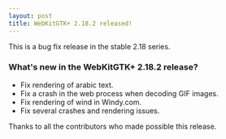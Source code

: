 ```yaml
---
layout: post
title: WebKitGTK+ 2.18.2 released!
---
```


This is a bug fix release in the stable 2.18 series.

### What's new in the WebKitGTK+ 2.18.2 release?

 - Fix rendering of arabic text.
 - Fix a crash in the web process when decoding GIF images.
 - Fix rendering of wind in Windy.com.
 - Fix several crashes and rendering issues.

Thanks to all the contributors who made possible this release.